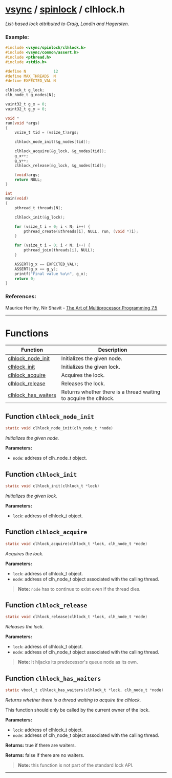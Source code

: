 #  [vsync](../README.md) / [spinlock](README.md) / clhlock.h
_List-based lock attributed to Craig, Landin and Hagersten._ 


### Example:



```c
#include <vsync/spinlock/clhlock.h>
#include <vsync/common/assert.h>
#include <pthread.h>
#include <stdio.h>

#define N            12
#define MAX_THREADS  N
#define EXPECTED_VAL N

clhlock_t g_lock;
clh_node_t g_nodes[N];

vuint32_t g_x = 0;
vuint32_t g_y = 0;

void *
run(void *args)
{
    vsize_t tid = (vsize_t)args;

    clhlock_node_init(&g_nodes[tid]);

    clhlock_acquire(&g_lock, &g_nodes[tid]);
    g_x++;
    g_y++;
    clhlock_release(&g_lock, &g_nodes[tid]);

    (void)args;
    return NULL;
}

int
main(void)
{
    pthread_t threads[N];

    clhlock_init(&g_lock);

    for (vsize_t i = 0; i < N; i++) {
        pthread_create(&threads[i], NULL, run, (void *)i);
    }

    for (vsize_t i = 0; i < N; i++) {
        pthread_join(threads[i], NULL);
    }

    ASSERT(g_x == EXPECTED_VAL);
    ASSERT(g_x == g_y);
    printf("Final value %u\n", g_x);
    return 0;
}
```




### References:

Maurice Herlihy, Nir Shavit - [The Art of Multiprocessor Programming 7.5](https://dl.acm.org/doi/pdf/10.5555/2385452) 

---
# Functions 

| Function | Description |
|---|---|
| [clhlock_node_init](clhlock.h.md#function-clhlock_node_init) | Initializes the given node.  |
| [clhlock_init](clhlock.h.md#function-clhlock_init) | Initializes the given lock.  |
| [clhlock_acquire](clhlock.h.md#function-clhlock_acquire) | Acquires the lock.  |
| [clhlock_release](clhlock.h.md#function-clhlock_release) | Releases the lock.  |
| [clhlock_has_waiters](clhlock.h.md#function-clhlock_has_waiters) | Returns whether there is a thread waiting to acquire the clhlock.  |

##  Function `clhlock_node_init`

```c
static void clhlock_node_init(clh_node_t *node)
``` 
_Initializes the given node._ 




**Parameters:**

- `node`: address of clh_node_t object. 




##  Function `clhlock_init`

```c
static void clhlock_init(clhlock_t *lock)
``` 
_Initializes the given lock._ 




**Parameters:**

- `lock`: address of clhlock_t object. 




##  Function `clhlock_acquire`

```c
static void clhlock_acquire(clhlock_t *lock, clh_node_t *node)
``` 
_Acquires the lock._ 




**Parameters:**

- `lock`: address of clhlock_t object. 
- `node`: address of clh_node_t object associated with the calling thread.


> **Note:** `node` has to continue to exist even if the thread dies. 


##  Function `clhlock_release`

```c
static void clhlock_release(clhlock_t *lock, clh_node_t *node)
``` 
_Releases the lock._ 




**Parameters:**

- `lock`: address of clhlock_t object. 
- `node`: address of clh_node_t object associated with the calling thread.


> **Note:** It hijacks its predecessor's queue node as its own. 


##  Function `clhlock_has_waiters`

```c
static vbool_t clhlock_has_waiters(clhlock_t *lock, clh_node_t *node)
``` 
_Returns whether there is a thread waiting to acquire the clhlock._ 


This function should only be called by the current owner of the lock.



**Parameters:**

- `lock`: address of clhlock_t object. 
- `node`: address of clh_node_t object associated with the calling thread.


**Returns:** true if there are waiters. 

**Returns:** false if there are no waiters.

> **Note:** this function is not part of the standard lock API. 



---
